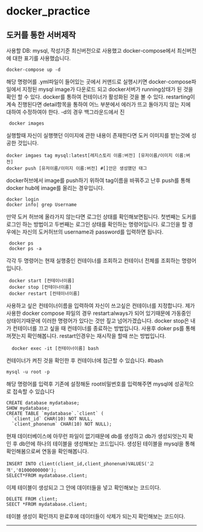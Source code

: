 # docker_practice

도커를 통한 서버제작
-----------------------

사용할 DB: mysql, 작성기준 최신버전으로 사용했고 docker-compose에서 최신버전에 대한 표기를 사용했습니다.

```
docker-compose up -d
```

해당 명령어를 .yml파일이 들어있는 곳에서 커맨드로 실행시키면 docker-compose파일에서 지정된 mysql image가 다운로드 되고 docker서버가 running상태가 된 것을 확인 할 수 있다.
docker를 통하여 컨테이너가 활성화된 것을 볼 수 있다. restarting이 계속 진행된다면 detail항목을 통하여 어느 부분에서 에러가 뜨고 돌아가지 않는 지에 대하여 수정하여야 한다.
-d의 경우 백그라운드에서 진

```
 docker images
```

실행할때 자신이 실행햇던 이미지에 관한 내용이 존재한다면 도커 이미지를 받는것에 성공한 것입니다.

```
docker imgaes tag mysql:latest[레지스토리 이름:버전] [유저이름/이미지 이름:버전]
docker push [유저이름/이미지 이름:버전] #[]안은 생성했던 태그
```

docker허브에서 image를 push하기 위하여 tag이름을 바꿔주고 난후 push를 통해 docker hub에 image를 올리는 경우입니다.

```
docker login
docker info| grep Username
```

만약 도커 허브에 올라가지 않는다면 로그인 상태를 확인해보면됩니다.
첫번째는 도커를 로그인 하는 방법이고 두번째는 로그인 상태를 확인하는 명령어입니다.
로그인을 할 경우에는 자신의 도커허브의 username과 password를 입력하면 됩니다.


```
 docker ps 
 docker ps -a
```

각각 두 명령어는 현재 실행중인 컨테이너를 조회하고 컨테이너 전체를 조회하는 명령어입니다.


```
 docker start [컨테이너이름]
 docker stop [컨테이너이름]
 docker restart [컨테이너이름]
```

사용하고 싶은 컨테이너이름을 입력하여 자신이 쓰고싶은 컨테이너를 지정합니다.
제가 사용한 docker compose 파일의 경우 restart:always가 되어 있기때문에 가동중인 상태이기때문에 이러한 명령어가 있다는 것만 짚고 넘어가겠습니다.
docker stop은 내가 컨테이너를 끄고 싶을 때 컨테이너를 종료하는 방법입니다. 사용후 doker ps를 통해 꺼졋는지 확인해봅니다.
restart인경우는 재시작을 할때 쓰는 방법입니다.

```
  docker exec -it [컨테이너이름] bash
```

컨테이너가 켜진 것을 확인한 후 컨테이너에 접근할 수 있습니다.
#bash

```
mysql -u root -p
```
해당 명령어를 입력후 기존에 설정해둔 root비밀번호를 입력해주면 mysql에 성공적으로 접속할 수 있습니다

```
CREATE database mydatabase;
SHOW mydatabase;
CREATE TABLE `mydatabase`.`client` (
  `client_id` CHAR(10) NOT NULL,
  `client_phonenum` CHAR(10) NOT NULL);
```

현재 데이터베이스에 아무런 파일이 없기때문에 db를 생성하고 db가 생성되엇는지 확인 후 db안에 하나의 테이블을 생성해보는 코드입니다.
생성된 테이블을 mysql을 통해 확인해봄으로써 연동을 확인해봅니다.

```
INSERT INTO client(client_id,client_phonenum)VALUES('고객','01000000000');
SELECT*FROM mydatabase.client;
```

이제 테이블이 생성되고 그 안에 데이터들을 넣고 확인해보는 코드이다.

```
DELETE FROM client;
SEECT *FROM mydatabase.client;
```

테이블 생성이 확인까지 완료후에 데이터들이 삭제가 되는지 확인해보는 코드이다.

--------------------------------------






